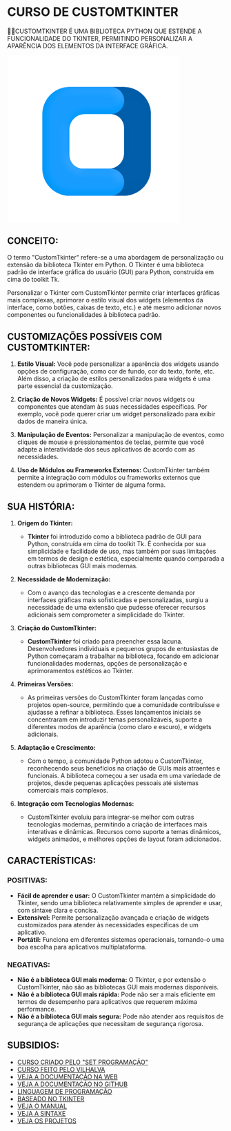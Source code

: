 # CURSO DE CUSTOMTKINTER
👨‍⚖️CUSTOMTKINTER É UMA BIBLIOTECA PYTHON QUE ESTENDE A FUNCIONALIDADE DO TKINTER, PERMITINDO PERSONALIZAR A APARÊNCIA DOS ELEMENTOS DA INTERFACE GRÁFICA.

<img src="FOTO.png" align="center" width="400"> <br>

## CONCEITO:
O termo "CustomTkinter" refere-se a uma abordagem de personalização ou extensão da biblioteca Tkinter em Python. O Tkinter é uma biblioteca padrão de interface gráfica do usuário (GUI) para Python, construída em cima do toolkit Tk.

Personalizar o Tkinter com CustomTkinter permite criar interfaces gráficas mais complexas, aprimorar o estilo visual dos widgets (elementos da interface, como botões, caixas de texto, etc.) e até mesmo adicionar novos componentes ou funcionalidades à biblioteca padrão.

## CUSTOMIZAÇÕES POSSÍVEIS COM CUSTOMTKINTER:
1. **Estilo Visual:**
   Você pode personalizar a aparência dos widgets usando opções de configuração, como cor de fundo, cor do texto, fonte, etc. Além disso, a criação de estilos personalizados para widgets é uma parte essencial da customização.

2. **Criação de Novos Widgets:**
   É possível criar novos widgets ou componentes que atendam às suas necessidades específicas. Por exemplo, você pode querer criar um widget personalizado para exibir dados de maneira única.

3. **Manipulação de Eventos:**
   Personalizar a manipulação de eventos, como cliques de mouse e pressionamentos de teclas, permite que você adapte a interatividade dos seus aplicativos de acordo com as necessidades.

4. **Uso de Módulos ou Frameworks Externos:**
   CustomTkinter também permite a integração com módulos ou frameworks externos que estendem ou aprimoram o Tkinter de alguma forma.

## SUA HISTÓRIA:
1. **Origem do Tkinter:**
   - **Tkinter** foi introduzido como a biblioteca padrão de GUI para Python, construída em cima do toolkit Tk. É conhecida por sua simplicidade e facilidade de uso, mas também por suas limitações em termos de design e estética, especialmente quando comparada a outras bibliotecas GUI mais modernas.

2. **Necessidade de Modernização:**
   - Com o avanço das tecnologias e a crescente demanda por interfaces gráficas mais sofisticadas e personalizadas, surgiu a necessidade de uma extensão que pudesse oferecer recursos adicionais sem comprometer a simplicidade do Tkinter.

3. **Criação do CustomTkinter:**
   - **CustomTkinter** foi criado para preencher essa lacuna. Desenvolvedores individuais e pequenos grupos de entusiastas de Python começaram a trabalhar na biblioteca, focando em adicionar funcionalidades modernas, opções de personalização e aprimoramentos estéticos ao Tkinter.

4. **Primeiras Versões:**
   - As primeiras versões do CustomTkinter foram lançadas como projetos open-source, permitindo que a comunidade contribuísse e ajudasse a refinar a biblioteca. Esses lançamentos iniciais se concentraram em introduzir temas personalizáveis, suporte a diferentes modos de aparência (como claro e escuro), e widgets adicionais.

5. **Adaptação e Crescimento:**
   - Com o tempo, a comunidade Python adotou o CustomTkinter, reconhecendo seus benefícios na criação de GUIs mais atraentes e funcionais. A biblioteca começou a ser usada em uma variedade de projetos, desde pequenas aplicações pessoais até sistemas comerciais mais complexos.

6. **Integração com Tecnologias Modernas:**
   - CustomTkinter evoluiu para integrar-se melhor com outras tecnologias modernas, permitindo a criação de interfaces mais interativas e dinâmicas. Recursos como suporte a temas dinâmicos, widgets animados, e melhores opções de layout foram adicionados.

## CARACTERÍSTICAS:
### POSITIVAS:
* **Fácil de aprender e usar:** O CustomTkinter mantém a simplicidade do Tkinter, sendo uma biblioteca relativamente simples de aprender e usar, com sintaxe clara e concisa.
* **Extensível:** Permite personalização avançada e criação de widgets customizados para atender às necessidades específicas de um aplicativo.
* **Portátil:** Funciona em diferentes sistemas operacionais, tornando-o uma boa escolha para aplicativos multiplataforma.

### NEGATIVAS:
* **Não é a biblioteca GUI mais moderna:** O Tkinter, e por extensão o CustomTkinter, não são as bibliotecas GUI mais modernas disponíveis.
* **Não é a biblioteca GUI mais rápida:** Pode não ser a mais eficiente em termos de desempenho para aplicativos que requerem máxima performance.
* **Não é a biblioteca GUI mais segura:** Pode não atender aos requisitos de segurança de aplicações que necessitam de segurança rigorosa.

## SUBSIDIOS:
- [CURSO CRIADO PELO "SET PROGRAMAÇÃO"](https://youtube.com/playlist?list=PL6KTZQDPGs5gZYtK9YblxA-Te9wQM8mdb&si=57TCJnH5rxLg1gNy)
- [CURSO FEITO PELO VILHALVA](https://github.com/VILHALVA)
- [VEJA A DOCUMENTAÇÃO NA WEB](https://customtkinter.tomschimansky.com/)
- [VEJA A DOCUMENTAÇÃO NO GITHUB](https://github.com/TomSchimansky/CustomTkinter)
- [LINGUAGEM DE PROGRAMAÇÃO](https://github.com/VILHALVA/CURSO-DE-PYTHON)
- [BASEADO NO TKINTER](https://github.com/VILHALVA/CURSO-DE-TKINTER)
- [VEJA O MANUAL](./MANUAL.md)
- [VEJA A SINTAXE](./SINTAXE.md)
- [VEJA OS PROJETOS](https://github.com/VILHALVA?tab=repositories&q=topic:CUSTOMTKINTER)


